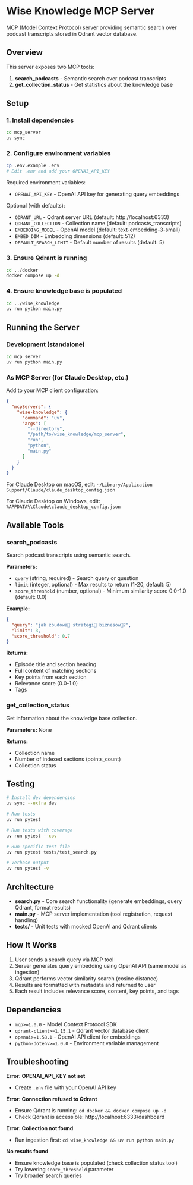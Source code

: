 # Wise Knowledge MCP Server

MCP (Model Context Protocol) server providing semantic search over podcast transcripts stored in Qdrant vector database.

## Overview

This server exposes two MCP tools:
1. **search_podcasts** - Semantic search over podcast transcripts
2. **get_collection_status** - Get statistics about the knowledge base

## Setup

### 1. Install dependencies

```bash
cd mcp_server
uv sync
```

### 2. Configure environment variables

```bash
cp .env.example .env
# Edit .env and add your OPENAI_API_KEY
```

Required environment variables:
- `OPENAI_API_KEY` - OpenAI API key for generating query embeddings

Optional (with defaults):
- `QDRANT_URL` - Qdrant server URL (default: http://localhost:6333)
- `QDRANT_COLLECTION` - Collection name (default: podcasts_transcripts)
- `EMBEDDING_MODEL` - OpenAI model (default: text-embedding-3-small)
- `EMBED_DIM` - Embedding dimensions (default: 512)
- `DEFAULT_SEARCH_LIMIT` - Default number of results (default: 5)

### 3. Ensure Qdrant is running

```bash
cd ../docker
docker compose up -d
```

### 4. Ensure knowledge base is populated

```bash
cd ../wise_knowledge
uv run python main.py
```

## Running the Server

### Development (standalone)

```bash
cd mcp_server
uv run python main.py
```

### As MCP Server (for Claude Desktop, etc.)

Add to your MCP client configuration:

```json
{
  "mcpServers": {
    "wise-knowledge": {
      "command": "uv",
      "args": [
        "--directory",
        "/path/to/wise_knowledge/mcp_server",
        "run",
        "python",
        "main.py"
      ]
    }
  }
}
```

For Claude Desktop on macOS, edit: `~/Library/Application Support/Claude/claude_desktop_config.json`

For Claude Desktop on Windows, edit: `%APPDATA%\Claude\claude_desktop_config.json`

## Available Tools

### search_podcasts

Search podcast transcripts using semantic search.

**Parameters:**
- `query` (string, required) - Search query or question
- `limit` (integer, optional) - Max results to return (1-20, default: 5)
- `score_threshold` (number, optional) - Minimum similarity score 0.0-1.0 (default: 0.0)

**Example:**
```json
{
  "query": "jak zbudowa strategi biznesow?",
  "limit": 3,
  "score_threshold": 0.7
}
```

**Returns:**
- Episode title and section heading
- Full content of matching sections
- Key points from each section
- Relevance score (0.0-1.0)
- Tags

### get_collection_status

Get information about the knowledge base collection.

**Parameters:** None

**Returns:**
- Collection name
- Number of indexed sections (points_count)
- Collection status

## Testing

```bash
# Install dev dependencies
uv sync --extra dev

# Run tests
uv run pytest

# Run tests with coverage
uv run pytest --cov

# Run specific test file
uv run pytest tests/test_search.py

# Verbose output
uv run pytest -v
```

## Architecture

- **search.py** - Core search functionality (generate embeddings, query Qdrant, format results)
- **main.py** - MCP server implementation (tool registration, request handling)
- **tests/** - Unit tests with mocked OpenAI and Qdrant clients

## How It Works

1. User sends a search query via MCP tool
2. Server generates query embedding using OpenAI API (same model as ingestion)
3. Qdrant performs vector similarity search (cosine distance)
4. Results are formatted with metadata and returned to user
5. Each result includes relevance score, content, key points, and tags

## Dependencies

- `mcp>=1.0.0` - Model Context Protocol SDK
- `qdrant-client>=1.15.1` - Qdrant vector database client
- `openai>=1.58.1` - OpenAI API client for embeddings
- `python-dotenv>=1.0.0` - Environment variable management

## Troubleshooting

**Error: OPENAI_API_KEY not set**
- Create `.env` file with your OpenAI API key

**Error: Connection refused to Qdrant**
- Ensure Qdrant is running: `cd docker && docker compose up -d`
- Check Qdrant is accessible: http://localhost:6333/dashboard

**Error: Collection not found**
- Run ingestion first: `cd wise_knowledge && uv run python main.py`

**No results found**
- Ensure knowledge base is populated (check collection status tool)
- Try lowering `score_threshold` parameter
- Try broader search queries
